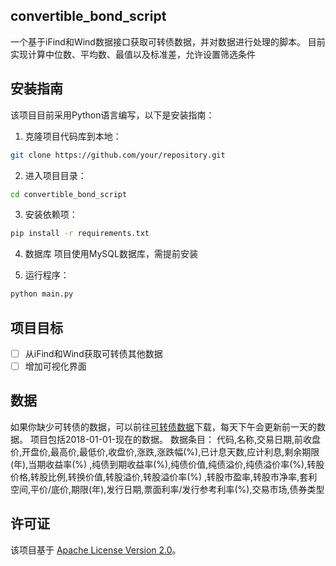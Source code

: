 ## convertible_bond_script

一个基于iFind和Wind数据接口获取可转债数据，并对数据进行处理的脚本。
目前实现计算中位数、平均数、最值以及标准差，允许设置筛选条件

## 安装指南

该项目目前采用Python语言编写，以下是安装指南：

1. 克隆项目代码库到本地：

```bash
git clone https://github.com/your/repository.git
```

2. 进入项目目录：

```bash
cd convertible_bond_script
```

3. 安装依赖项：

```bash
pip install -r requirements.txt
```

4. 数据库
   项目使用MySQL数据库，需提前安装

5. 运行程序：

```bash
python main.py
```

## 项目目标

- [ ] 从iFind和Wind获取可转债其他数据
- [ ] 增加可视化界面

## 数据

如果你缺少可转债的数据，可以前往[可转债数据](https://github.com/ZhouBinxin/Convertible_bonds)下载，每天下午会更新前一天的数据。
项目包括2018-01-01-现在的数据。
数据条目：
代码,名称,交易日期,前收盘价,开盘价,最高价,最低价,收盘价,涨跌,涨跌幅(%),已计息天数,应计利息,剩余期限(年),当期收益率(%)
,纯债到期收益率(%),纯债价值,纯债溢价,纯债溢价率(%),转股价格,转股比例,转换价值,转股溢价,转股溢价率(%)
,转股市盈率,转股市净率,套利空间,平价/底价,期限(年),发行日期,票面利率/发行参考利率(%),交易市场,债券类型

## 许可证

该项目基于 [Apache License Version 2.0](http://www.apache.org/licenses/LICENSE-2.0)。